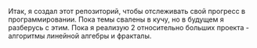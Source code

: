 Итак, я создал этот репозиторий, чтобы отслеживать свой прогресс в программировании. Пока темы свалены в кучу, но в будущем я разберусь с этим.
Пока я реализую 2 относительно больших проекта - алгоритмы линейной алгебры и фракталы.
